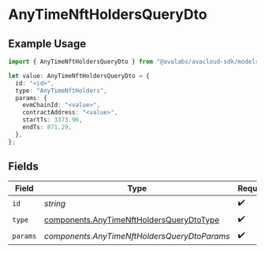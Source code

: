 # AnyTimeNftHoldersQueryDto

## Example Usage

```typescript
import { AnyTimeNftHoldersQueryDto } from "@avalabs/avacloud-sdk/models/components";

let value: AnyTimeNftHoldersQueryDto = {
  id: "<id>",
  type: "AnyTimeNftHolders",
  params: {
    evmChainId: "<value>",
    contractAddress: "<value>",
    startTs: 3373.96,
    endTs: 871.29,
  },
};
```

## Fields

| Field                                                                                                | Type                                                                                                 | Required                                                                                             | Description                                                                                          |
| ---------------------------------------------------------------------------------------------------- | ---------------------------------------------------------------------------------------------------- | ---------------------------------------------------------------------------------------------------- | ---------------------------------------------------------------------------------------------------- |
| `id`                                                                                                 | *string*                                                                                             | :heavy_check_mark:                                                                                   | N/A                                                                                                  |
| `type`                                                                                               | [components.AnyTimeNftHoldersQueryDtoType](../../models/components/anytimenftholdersquerydtotype.md) | :heavy_check_mark:                                                                                   | N/A                                                                                                  |
| `params`                                                                                             | *components.AnyTimeNftHoldersQueryDtoParams*                                                         | :heavy_check_mark:                                                                                   | N/A                                                                                                  |
